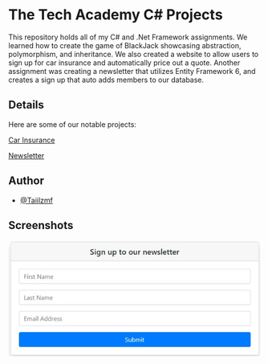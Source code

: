 
# The Tech Academy C# Projects

This repository holds all of my C# and .Net Framework assignments.
We learned how to create the game of BlackJack showcasing abstraction, polymorphism,
and inheritance. We also created a website to allow users to sign up for car insurance
and automatically price out a quote. Another assignment was creating a newsletter
that utilizes Entity Framework 6, and creates a sign up that auto adds members to our
database.



## Details

Here are some of our notable projects:

[Car Insurance](https://github.com/Taiilzmf/C_Sharp_Projects/tree/main/CarInsurance)

[Newsletter](https://github.com/Taiilzmf/C_Sharp_Projects/tree/main/NewsletterAppMVC)


## Author

- [@Taiilzmf](https://www.github.com/taiilzmf)

## Screenshots

![Newsletter Screenshot](https://raw.githubusercontent.com/Taiilzmf/C_Sharp_Projects/main/Images/newsletter.jpg)
